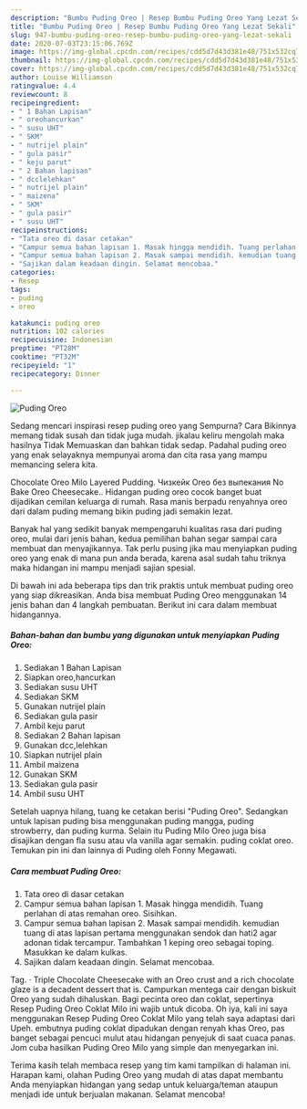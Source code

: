 ```yaml
---
description: "Bumbu Puding Oreo | Resep Bumbu Puding Oreo Yang Lezat Sekali"
title: "Bumbu Puding Oreo | Resep Bumbu Puding Oreo Yang Lezat Sekali"
slug: 947-bumbu-puding-oreo-resep-bumbu-puding-oreo-yang-lezat-sekali
date: 2020-07-03T23:15:06.769Z
image: https://img-global.cpcdn.com/recipes/cdd5d7d43d381e48/751x532cq70/puding-oreo-foto-resep-utama.jpg
thumbnail: https://img-global.cpcdn.com/recipes/cdd5d7d43d381e48/751x532cq70/puding-oreo-foto-resep-utama.jpg
cover: https://img-global.cpcdn.com/recipes/cdd5d7d43d381e48/751x532cq70/puding-oreo-foto-resep-utama.jpg
author: Louise Williamson
ratingvalue: 4.4
reviewcount: 8
recipeingredient:
- " 1 Bahan Lapisan"
- " oreohancurkan"
- " susu UHT"
- " SKM"
- " nutrijel plain"
- " gula pasir"
- " keju parut"
- " 2 Bahan lapisan"
- " dcclelehkan"
- " nutrijel plain"
- " maizena"
- " SKM"
- " gula pasir"
- " susu UHT"
recipeinstructions:
- "Tata oreo di dasar cetakan"
- "Campur semua bahan lapisan 1. Masak hingga mendidih. Tuang perlahan di atas remahan oreo. Sisihkan."
- "Campur semua bahan lapisan 2. Masak sampai mendidih. kemudian tuang di atas lapisan pertama menggunakan sendok dan hati2 agar adonan tidak tercampur. Tambahkan 1 keping oreo sebagai toping. Masukkan ke dalam kulkas."
- "Sajikan dalam keadaan dingin. Selamat mencobaa."
categories:
- Resep
tags:
- puding
- oreo

katakunci: puding oreo 
nutrition: 102 calories
recipecuisine: Indonesian
preptime: "PT28M"
cooktime: "PT32M"
recipeyield: "1"
recipecategory: Dinner

---
```



![Puding Oreo](https://img-global.cpcdn.com/recipes/cdd5d7d43d381e48/751x532cq70/puding-oreo-foto-resep-utama.jpg)

Sedang mencari inspirasi resep puding oreo yang Sempurna? Cara Bikinnya memang tidak susah dan tidak juga mudah. jikalau keliru mengolah maka hasilnya Tidak Memuaskan dan bahkan tidak sedap. Padahal puding oreo yang enak selayaknya mempunyai aroma dan cita rasa yang mampu memancing selera kita.

Chocolate Oreo Milo Layered Pudding. Чизкейк Oreo без выпекания No Bake Oreo Cheesecake.. Hidangan puding oreo cocok banget buat dijadikan cemilan keluarga di rumah. Rasa manis berpadu renyahnya oreo dari dalam puding memang bikin puding jadi semakin lezat.

Banyak hal yang sedikit banyak mempengaruhi kualitas rasa dari puding oreo, mulai dari jenis bahan, kedua pemilihan bahan segar sampai cara membuat dan menyajikannya. Tak perlu pusing jika mau menyiapkan puding oreo yang enak di mana pun anda berada, karena asal sudah tahu triknya maka hidangan ini mampu menjadi sajian spesial.


Di bawah ini ada beberapa tips dan trik praktis untuk membuat puding oreo yang siap dikreasikan. Anda bisa membuat Puding Oreo menggunakan 14 jenis bahan dan 4 langkah pembuatan. Berikut ini cara dalam membuat hidangannya.

<!--inarticleads1-->

##### Bahan-bahan dan bumbu yang digunakan untuk menyiapkan Puding Oreo:

1. Sediakan  1 Bahan Lapisan
1. Siapkan  oreo,hancurkan
1. Sediakan  susu UHT
1. Sediakan  SKM
1. Gunakan  nutrijel plain
1. Sediakan  gula pasir
1. Ambil  keju parut
1. Sediakan  2 Bahan lapisan
1. Gunakan  dcc,lelehkan
1. Siapkan  nutrijel plain
1. Ambil  maizena
1. Gunakan  SKM
1. Sediakan  gula pasir
1. Ambil  susu UHT


Setelah uapnya hilang, tuang ke cetakan berisi &#34;Puding Oreo&#34;. Sedangkan untuk lapisan puding bisa menggunakan puding mangga, puding strowberry, dan puding kurma. Selain itu Puding Milo Oreo juga bisa disajikan dengan fla susu atau vla vanilla agar semakin. puding coklat oreo. Temukan pin ini dan lainnya di Puding oleh Fonny Megawati. 

<!--inarticleads2-->

##### Cara membuat Puding Oreo:

1. Tata oreo di dasar cetakan
1. Campur semua bahan lapisan 1. Masak hingga mendidih. Tuang perlahan di atas remahan oreo. Sisihkan.
1. Campur semua bahan lapisan 2. Masak sampai mendidih. kemudian tuang di atas lapisan pertama menggunakan sendok dan hati2 agar adonan tidak tercampur. Tambahkan 1 keping oreo sebagai toping. Masukkan ke dalam kulkas.
1. Sajikan dalam keadaan dingin. Selamat mencobaa.


Tag. · Triple Chocolate Cheesecake with an Oreo crust and a rich chocolate glaze is a decadent dessert that is. Campurkan mentega cair dengan biskuit Oreo yang sudah dihaluskan. Bagi pecinta oreo dan coklat, sepertinya Resep Puding Oreo Coklat Milo ini wajib untuk dicoba. Oh iya, kali ini saya menggunakan Resep Puding Oreo Coklat Milo yang telah saya adaptasi dari Upeh. embutnya puding coklat dipadukan dengan renyah khas Oreo, pas banget sebagai pencuci mulut atau hidangan penyejuk di saat cuaca panas. Jom cuba hasilkan Puding Oreo Milo yang simple dan menyegarkan ini. 

Terima kasih telah membaca resep yang tim kami tampilkan di halaman ini. Harapan kami, olahan Puding Oreo yang mudah di atas dapat membantu Anda menyiapkan hidangan yang sedap untuk keluarga/teman ataupun menjadi ide untuk berjualan makanan. Selamat mencoba!
